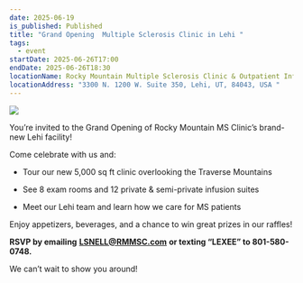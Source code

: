 ```yaml
---
date: 2025-06-19
is_published: Published
title: "Grand Opening  Multiple Sclerosis Clinic in Lehi "
tags:
  - event
startDate: 2025-06-26T17:00
endDate: 2025-06-26T18:30
locationName: Rocky Mountain Multiple Sclerosis Clinic & Outpatient Infusion Center
locationAddress: "3300 N. 1200 W. Suite 350, Lehi, UT, 84043, USA "
---
```

![](/media/rocky%20mountain%20MS%20clinic%20opening%20in%20Lehi%20UT.png)

You’re invited to the Grand Opening of Rocky Mountain MS Clinic’s brand-new Lehi facility!

Come celebrate with us and:

*   Tour our new 5,000 sq ft clinic overlooking the Traverse Mountains
    
*   See 8 exam rooms and 12 private & semi-private infusion suites
    
*   Meet our Lehi team and learn how we care for MS patients
    

Enjoy appetizers, beverages, and a chance to win great prizes in our raffles!

**RSVP by emailing** [**LSNELL@RMMSC.com**](mailto:LSNELL@RMMSC.com) **or texting “LEXEE” to 801-580-0748.**

We can’t wait to show you around!